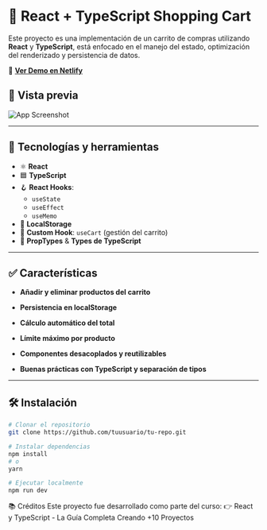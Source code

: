 # 🛒 React + TypeScript Shopping Cart

Este proyecto es una implementación de un carrito de compras utilizando **React** y **TypeScript**, está enfocado en el manejo del estado, optimización del renderizado y persistencia de datos.

🚀 **[Ver Demo en Netlify](https://guitarla-ts-nico.netlify.app/)**

## 📸 Vista previa

![App Screenshot](https://github.com/user-attachments/assets/ffaba574-5991-4d1a-a754-3f029cb61048)

---

## 🧩 Tecnologías y herramientas

- ⚛️ **React**
- 🟦 **TypeScript**
- 🪝 **React Hooks**:
  - `useState`
  - `useEffect`
  - `useMemo`
- 💾 **LocalStorage**
- 🧠 **Custom Hook**: `useCart` (gestión del carrito)
- 🧩 **PropTypes** & **Types de TypeScript**

---

## ✅ Características

- **Añadir y eliminar productos del carrito**

- **Persistencia en localStorage**

- **Cálculo automático del total**

- **Límite máximo por producto**

- **Componentes desacoplados y reutilizables**

- **Buenas prácticas con TypeScript y separación de tipos**

---

## 🛠️ Instalación

```bash
# Clonar el repositorio
git clone https://github.com/tuusuario/tu-repo.git

# Instalar dependencias
npm install
# o
yarn

# Ejecutar localmente
npm run dev
```

📚 Créditos
Este proyecto fue desarrollado como parte del curso:
👉 React y TypeScript - La Guía Completa Creando +10 Proyectos
